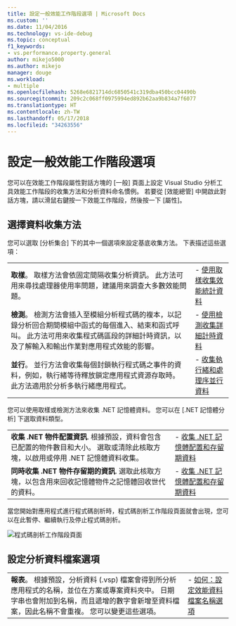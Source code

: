 ```yaml
---
title: 設定一般效能工作階段選項 | Microsoft Docs
ms.custom: ''
ms.date: 11/04/2016
ms.technology: vs-ide-debug
ms.topic: conceptual
f1_keywords:
- vs.performance.property.general
author: mikejo5000
ms.author: mikejo
manager: douge
ms.workload:
- multiple
ms.openlocfilehash: 5268e6821714dc6850541c319dba450bcc04490b
ms.sourcegitcommit: 209c2c068ff0975994ed892b62aa9b834a7f6077
ms.translationtype: HT
ms.contentlocale: zh-TW
ms.lasthandoff: 05/17/2018
ms.locfileid: "34263556"
---
```

# <a name="set-general-performance-session-options"></a>設定一般效能工作階段選項

您可以在效能工作階段屬性對話方塊的 [一般] 頁面上設定 Visual Studio 分析工具效能工作階段的收集方法和分析資料命名慣例。 若要從 [效能總管] 中開啟此對話方塊，請以滑鼠右鍵按一下效能工作階段，然後按一下 [屬性]。

## <a name="choosing-data-collection-methods"></a>選擇資料收集方法

您可以選取 [分析集合] 下的其中一個選項來設定基底收集方法。 下表描述這些選項：

|||
|-|-|
|**取樣**。 取樣方法會依固定間隔收集分析資訊。 此方法可用來尋找處理器使用率問題，建議用來調查大多數效能問題。|- [使用取樣收集效能統計資料](../profiling/collecting-performance-statistics-by-using-sampling.md)|
|**檢測**。 檢測方法會插入至模組分析程式碼的複本，以記錄分析回合期間模組中函式的每個進入、結束和函式呼叫。 此方法可用來收集程式碼區段的詳細計時資訊，以及了解輸入和輸出作業對應用程式效能的影響。|- [使用檢測收集詳細計時資料](../profiling/collecting-detailed-timing-data-by-using-instrumentation.md)|
|**並行**。 並行方法會收集每個封鎖執行程式碼之事件的資料，例如，執行緒等待釋放鎖定應用程式資源存取時。 此方法適用於分析多執行緒應用程式。|- [收集執行緒和處理序並行資料](../profiling/collecting-thread-and-process-concurrency-data.md)|

 您可以使用取樣或檢測方法來收集 .NET 記憶體資料。 您可以在 [.NET 記憶體分析] 下選取資料類型。

|||
|-|-|
|**收集 .NET 物件配置資訊**. 根據預設，資料會包含已配置的物件數目和大小。 選取或清除此核取方塊，以啟用或停用 .NET 記憶體資料收集。 |- [收集 .NET 記憶體配置和存留期資料](../profiling/collecting-dotnet-memory-allocation-and-lifetime-data.md)|
|**同時收集 .NET 物件存留期的資訊**. 選取此核取方塊，以包含用來回收記憶體物件之記憶體回收世代的資料。|- [收集 .NET 記憶體配置和存留期資料](../profiling/collecting-dotnet-memory-allocation-and-lifetime-data.md)  |

 當您開始對應用程式進行程式碼剖析時，程式碼剖析工作階段頁面就會出現，您可以在此暫停、繼續執行及停止程式碼剖析。

 ![程式碼剖析工作階段頁面](../profiling/media/prof_profilingsessionpage.png "PROF_ProfilingSessionPage")

## <a name="set-profiling-data-file-options"></a>設定分析資料檔案選項

|||
|-|-|
|**報表**。 根據預設，分析資料 (.vsp) 檔案會得到所分析應用程式的名稱，並位在方案或專案資料夾中。 日期字串也會附加到名稱，而且遞增的數字會新增至資料檔案，因此名稱不會重複。 您可以變更這些選項。|- [如何：設定效能資料檔案名稱選項](../profiling/how-to-set-performance-data-file-name-options.md)|